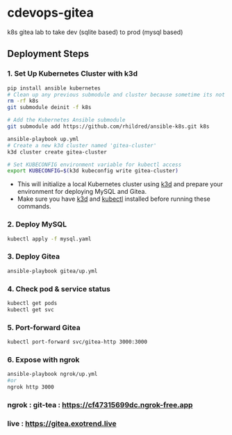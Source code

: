 # cdevops-gitea

k8s gitea lab to take dev (sqlite based) to prod (mysql based)


## Deployment Steps 
### 1. Set Up Kubernetes Cluster with k3d

```bash
pip install ansible kubernetes
# Clean up any previous submodule and cluster because sometime its not initlize correctly in codespaces
rm -rf k8s
git submodule deinit -f k8s

# Add the Kubernetes Ansible submodule
git submodule add https://github.com/rhildred/ansible-k8s.git k8s

ansible-playbook up.yml
# Create a new k3d cluster named 'gitea-cluster'
k3d cluster create gitea-cluster

# Set KUBECONFIG environment variable for kubectl access
export KUBECONFIG=$(k3d kubeconfig write gitea-cluster)
```

- This will initialize a local Kubernetes cluster using [k3d](https://k3d.io/) and prepare your environment for deploying MySQL and Gitea.
- Make sure you have [k3d](https://k3d.io/) and [kubectl](https://kubernetes.io/docs/tasks/tools/) installed before running these commands.

### 2. Deploy MySQL

```bash
kubectl apply -f mysql.yaml
```

### 3. Deploy Gitea

```bash
ansible-playbook gitea/up.yml
```

### 4. Check pod & service status

```bash
kubectl get pods
kubectl get svc
```

### 5. Port-forward Gitea

```bash
kubectl port-forward svc/gitea-http 3000:3000
```

### 6. Expose with ngrok 

```bash
ansible-playbook ngrok/up.yml
#or
ngrok http 3000
```
### ngrok : git-tea : https://cf47315699dc.ngrok-free.app
### live : https://gitea.exotrend.live

